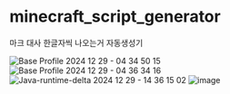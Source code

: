 # minecraft_script_generator
마크 대사 한글자씩 나오는거 자동생성기

![Base Profile 2024 12 29 - 04 34 50 15](https://github.com/user-attachments/assets/9e8026bd-2a6a-4ce7-9458-e35b7d791f5e)
![Base Profile 2024 12 29 - 04 36 34 16](https://github.com/user-attachments/assets/ee79ef20-8f1b-4aa8-9a04-99aa4ccb7aaf)
![Java-runtime-delta 2024 12 29 - 14 36 15 02](https://github.com/user-attachments/assets/df5d94db-e7e6-46a8-ae0c-c80e0e270eaa)
![image](https://github.com/user-attachments/assets/c8ce1e82-40d5-49cf-9598-0e2e58a6a727)
